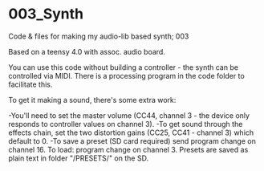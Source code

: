 # 003_Synth
Code &amp; files for making my audio-lib based synth; 003

Based on a teensy 4.0 with assoc. audio board.

You can use this code without building a controller - the synth can be controlled via MIDI. There is a processing program in the code folder to facilitate this.

To get it making a sound, there's some extra work:

-You'll need to set the master volume (CC44, channel 3 - the device only responds to controller values on channel 3). 
-To get sound through the effects chain, set the two distortion gains (CC25, CC41 - channel 3) which default to 0.
-To save a preset (SD card required) send program change on channel 16. To load: program change on channel 3. Presets are saved as plain text in folder "/PRESETS/" on the SD.
